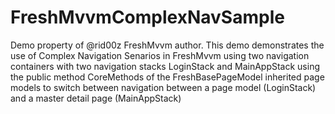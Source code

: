 # FreshMvvmComplexNavSample
Demo property of @rid00z FreshMvvm author. This demo demonstrates the use of Complex Navigation Senarios in FreshMvvm using two navigation containers with two navigation stacks LoginStack and MainAppStack using the public method CoreMethods of the FreshBasePageModel inherited page models to switch between navigation between a page model (LoginStack) and a master detail page (MainAppStack)
